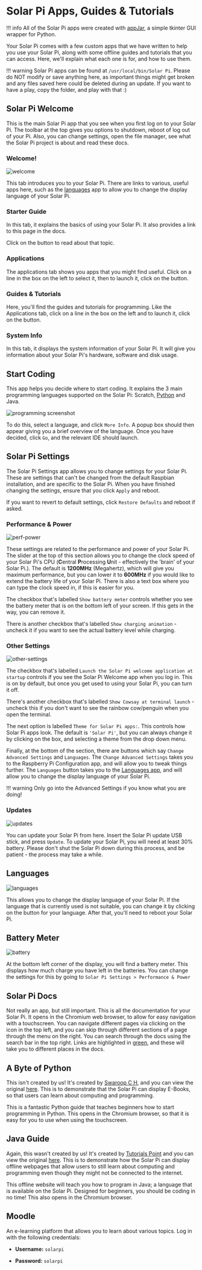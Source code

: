 # Solar Pi Apps, Guides & Tutorials

!!! info
    All of the Solar Pi apps were created with [appJar](http://appjar.info), a simple tkinter GUI wrapper for Python.

Your Solar Pi comes with a few custom apps that we have written to help you use your Solar Pi, along with some offline guides and tutorials that you can access. Here, we'll explain what each one is for, and how to use them.

!!! warning
    Solar Pi apps can be found at `/usr/local/bin/Solar Pi`. Please do NOT modify or save anything here, as important things might get broken and any files saved here could be deleted during an update. If you want to have a play, copy the folder, and play with that :)

## Solar Pi Welcome
This is the main Solar Pi app that you see when you first log on to your Solar Pi. The toolbar at the top gives you options to shutdown, reboot of log out of your Pi. Also, you can change settings, open the file manager, see what the Solar Pi project is about and read these docs.

### Welcome!
![welcome](/img/welcome.png)

This tab introduces you to your Solar Pi. There are links to various, useful apps here, such as the [languages](solar-pi-apps.md#languages) app to allow you to change the display language of your Solar Pi.

### Starter Guide

In this tab, it explains the basics of using your Solar Pi. It also provides a link to this page in the docs.

Click on the button to read about that topic.

### Applications

The applications tab shows you apps that you might find useful. Click on a line in the box on the left to select it, then to launch it, click on the button.

### Guides & Tutorials

Here, you'll find the guides and tutorials for programming. Like the Applications tab, click on a line in the box on the left and to launch it, click on the button.

### System Info

In this tab, it displays the system information of your Solar Pi. It will give you information about your Solar Pi's hardware, software and disk usage.

## Start Coding
This app helps you decide where to start coding. It explains the 3 main programming languages supported on the Solar Pi: Scratch, [Python](/Advanced-Things/python.md) and Java.

![programming screenshot](/img/startcoding.png)

To do this, select a language, and click `More Info`. A popup box should then appear giving you a brief overview of the language. Once you have decided, click `Go`, and the relevant IDE should launch.

## Solar Pi Settings
The Solar Pi Settings app allows you to change settings for your Solar Pi. These are settings that can't be changed from the default Raspbian installation, and are specific to the Solar Pi. When you have finished changing the settings, ensure that you click `Apply` and reboot.

If you want to revert to default settings, click `Restore Defaults` and reboot if asked.

### Performance & Power
![perf-power](/img/perfpower.png)

These settings are related to the performance and power of your Solar Pi. The slider at the top of this section allows you to change the clock speed of your Solar Pi's CPU (**C**entral **P**rocessing **U**nit - effectively the 'brain' of your Solar Pi.). The default is **1200MHz** (Megahertz), which will give you maximum performance, but you can lower it to **600MHz** if you would like to extend the battery life of your Solar Pi. There is also a text box where you can type the clock speed in, if this is easier for you.

The checkbox that's labelled `Show battery meter` controls whether you see the battery meter that is on the bottom left of your screen. If this gets in the way, you can remove it.

There is another checkbox that's labelled `Show charging animation` - uncheck it if you want to see the actual battery level while charging.


### Other Settings
![other-settings](/img/othersettings.png)

The checkbox that's labelled `Launch the Solar Pi welcome application at startup` controls if you see the Solar Pi Welcome app when you log in. This is on by default, but once you get used to using your Solar Pi, you can turn it off.

There's another checkbox that's labelled `Show Cowsay at terminal launch` - uncheck this if you don't want to see the rainbow cow/penguin when you open the terminal.

The next option is labelled `Theme for Solar Pi apps:`. This controls how Solar Pi apps look. The default is `'Solar Pi'`, but you can always change it by clicking on the box, and selecting a theme from the drop down menu.

Finally, at the bottom of the section, there are buttons which say `Change Advanced Settings` and `Languages`. The `Change Advanced Settings` takes you to the Raspberry Pi Configuration app, and will allow you to tweak things further. The `Languages` button takes you to the [Languages app](solar-pi-apps.md#languages), and will allow you to change the display language of your Solar Pi.

!!! warning
	Only go into the Advanced Settings if you know what you are doing!

### Updates
![updates](/img/updates.png)

You can update your Solar Pi from here. Insert the Solar Pi update USB stick, and press `Update`. To update your Solar Pi, you will need at least 30% battery. Please don't shut the Solar Pi down during this process, and be patient - the process may take a while.

## Languages
![languages](/img/languages.png)

This allows you to change the display language of your Solar Pi. If the language that is currently used is not suitable, you can change it by clicking on the button for your language. After that, you'll need to reboot your Solar Pi.

## Battery Meter
![battery](/img/charging.gif)

At the bottom left corner of the display, you will find a battery meter. This displays how much charge you have left in the batteries. You can change the settings for this by going to `Solar Pi Settings > Performance & Power`

## Solar Pi Docs
Not really an app, but still important. This is all the documentation for your Solar Pi. It opens in the Chromium web browser, to allow for easy navigation with a touchscreen. You can navigate different pages via clicking on the icon in the top left, and you can skip through different sections of a page through the menu on the right. You can search through the docs using the search bar in the top right. Links are highlighted in [green](solar-pi-apps.md#solar-pi-docs), and these will take you to different places in the docs.

## A Byte of Python
This isn't created by us! It's created by [Swaroop C H](https://www.gitbook.com/@swaroopch), and you can view the original [here](https://python.swaroopch.com/). This is to demonstrate that the Solar Pi can display E-Books, so that users can learn about computing and programming.

This is a fantastic Python guide that teaches beginners how to start programming in Python. This opens in the Chromium browser, so that it is easy for you to use when using the touchscreen.

## Java Guide
Again, this wasn't created by us! It's created by [Tutorials Point](https://www.tutorialspoint.com/index.htm) and you can view the original [here](https://www.tutorialspoint.com/java/). This is to demonstrate how the Solar Pi can display offline webpages that allow users to still learn about computing and programming even though they might not be connected to the internet.

This offline website will teach you how to program in Java; a language that is available on the Solar Pi. Designed for beginners, you should be coding in no time! This also opens in the Chromium browser.

## Moodle
An e-learning platform that allows you to learn about various topics. Log in with the following credentials:

* **Username:** `solarpi`

* **Password:** `solarpi`
